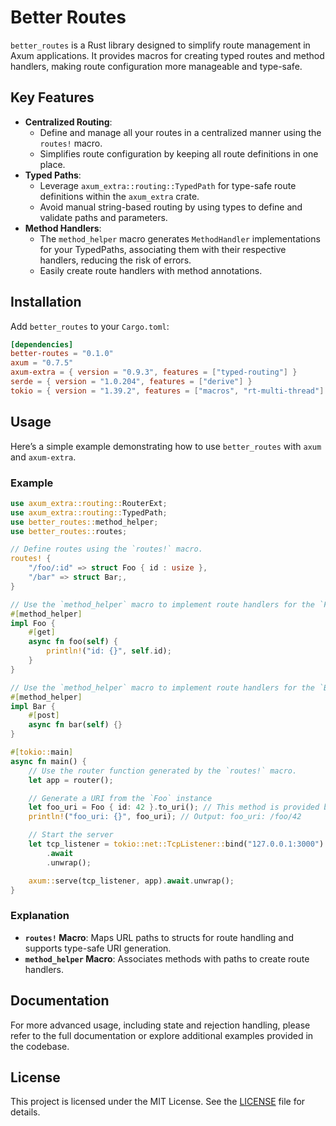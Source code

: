 # Better Routes

`better_routes` is a Rust library designed to simplify route management in Axum applications. It provides macros for creating typed routes and method handlers, making route configuration more manageable and type-safe.

## Key Features

- **Centralized Routing**:
  - Define and manage all your routes in a centralized manner using the `routes!` macro.
  - Simplifies route configuration by keeping all route definitions in one place.
- **Typed Paths**:
  - Leverage `axum_extra::routing::TypedPath` for type-safe route definitions within the `axum_extra` crate.
  - Avoid manual string-based routing by using types to define and validate paths and parameters.
- **Method Handlers**:
  - The `method_helper` macro generates `MethodHandler` implementations for your TypedPaths, associating them with their respective handlers, reducing the risk of errors.
  - Easily create route handlers with method annotations.

## Installation

Add `better_routes` to your `Cargo.toml`:

```toml
[dependencies]
better-routes = "0.1.0"
axum = "0.7.5"
axum-extra = { version = "0.9.3", features = ["typed-routing"] }
serde = { version = "1.0.204", features = ["derive"] }
tokio = { version = "1.39.2", features = ["macros", "rt-multi-thread"] }
```

## Usage

Here’s a simple example demonstrating how to use `better_routes` with `axum` and `axum-extra`.

### Example

```rust
use axum_extra::routing::RouterExt;
use axum_extra::routing::TypedPath;
use better_routes::method_helper;
use better_routes::routes;

// Define routes using the `routes!` macro.
routes! {
    "/foo/:id" => struct Foo { id : usize },
    "/bar" => struct Bar;,
}

// Use the `method_helper` macro to implement route handlers for the `Foo` struct.
#[method_helper]
impl Foo {
    #[get]
    async fn foo(self) {
        println!("id: {}", self.id);
    }
}

// Use the `method_helper` macro to implement route handlers for the `Bar` struct.
#[method_helper]
impl Bar {
    #[post]
    async fn bar(self) {}
}

#[tokio::main]
async fn main() {
    // Use the router function generated by the `routes!` macro.
    let app = router();

    // Generate a URI from the `Foo` instance
    let foo_uri = Foo { id: 42 }.to_uri(); // This method is provided by TypedPath
    println!("foo_uri: {}", foo_uri); // Output: foo_uri: /foo/42

    // Start the server
    let tcp_listener = tokio::net::TcpListener::bind("127.0.0.1:3000")
        .await
        .unwrap();

    axum::serve(tcp_listener, app).await.unwrap();
}
```

### Explanation

- **`routes!` Macro**: Maps URL paths to structs for route handling and supports type-safe URI generation.
- **`method_helper` Macro**: Associates methods with paths to create route handlers.

## Documentation

For more advanced usage, including state and rejection handling, please refer to the full documentation or explore additional examples provided in the codebase.

## License

This project is licensed under the MIT License. See the [LICENSE][license] file for details.

[license]: https://github.com/ratnaraj7/better-routes/blob/main/better-routes/LICENSE
